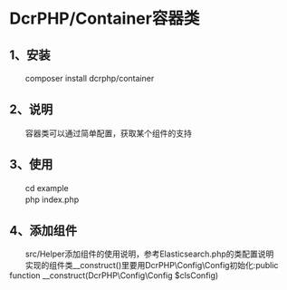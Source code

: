 # DcrPHP/Container容器类

## 1、安装
　　composer install dcrphp/container

## 2、说明
　　容器类可以通过简单配置，获取某个组件的支持  

## 3、使用
　　cd example  
　　php index.php

## 4、添加组件
　　src/Helper添加组件的使用说明，参考Elasticsearch.php的类配置说明
　　实现的组件类__construct()里要用DcrPHP\Config\Config初始化:public function __construct(DcrPHP\Config\Config $clsConfig)